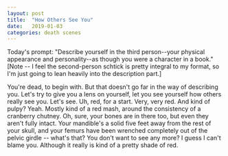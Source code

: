 ```yaml
---
layout: post
title:  "How Others See You"
date:   2019-01-03
categories: death scenes
---
```

Today's prompt: "Describe yourself in the third person--your physical appearance and personality--as though you were a character in a book." [Note -- I feel the second-person schtick is pretty integral to my format, so I'm just going to lean heavily into the description part.]

You're dead, to begin with. But that doesn't go far in the way of describing you. Let's try to give you a lens on yourself, let you see yourself how others really see you. Let's see. Uh, red, for a start. Very, very red. And kind of pulpy? Yeah. Mostly kind of a red mash, around the consistency of a cranberry chutney. Oh, sure, your bones are in there too, but even they aren't fully intact. Your mandible's a solid five feet away from the rest of your skull, and your femurs have been wrenched completely out of the pelvic girdle -- what's that? You don't want to see any more? I guess I can't blame you. Although it really is kind of a pretty shade of red.
